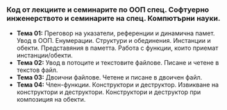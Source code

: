 ### Код от лекциите и семинарите по ООП спец. Софтуерно инженерството и семинарите на спец. Компютърни науки.

- **Тема 01:** Преговор на указатели, референции и динамична памет. Увод в ООП. Енумерации. Структури и обединения. Инстанции и обекти. Представяния в паметта. Работа с функции, които приемат инстанции/обекти.
- **Тема 02:** Увод в потоците и текстовите файлове. Писане и четене в текстов файл.
- **Тема 03:** Двоични файлове. Четене и писане в двоичен файл.
- **Тема 04:** Член-функции. Конструктори и деструктор. Извикване на конструктори и деструктори. Конструктори и деструктор при композиция на обекти.
